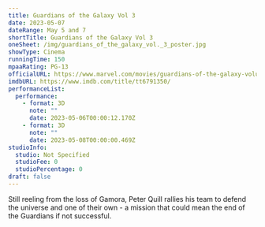 ```yaml
---
title: Guardians of the Galaxy Vol 3
date: 2023-05-07
dateRange: May 5 and 7
shortTitle: Guardians of the Galaxy Vol 3
oneSheet: /img/guardians_of_the_galaxy_vol._3_poster.jpg
showType: Cinema
runningTime: 150
mpaaRating: PG-13
officialURL: https://www.marvel.com/movies/guardians-of-the-galaxy-volume-3
imdbURL: https://www.imdb.com/title/tt6791350/
performanceList:
  performance:
    - format: 3D
      note: ""
      date: 2023-05-06T00:00:12.170Z
    - format: 3D
      note: ""
      date: 2023-05-08T00:00:00.469Z
studioInfo:
  studio: Not Specified
  studioFee: 0
  studioPercentage: 0
draft: false
---
```

Still reeling from the loss of Gamora, Peter Quill rallies his team to defend the universe and one of their own - a mission that could mean the end of the Guardians if not successful.